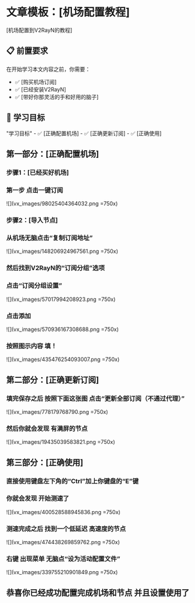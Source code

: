 # 文章模板：[机场配置教程]

<!-- 简要描述文章内容，1-2句话概括 -->
[机场配置到V2RayN的教程]

## 📋 前置要求

<!-- 列出读者需要具备的基础知识或准备工作 -->
在开始学习本文内容之前，你需要：

- ✅ [购买机场订阅]
- ✅ [已经安装V2RayN]
- ✅ [带好你那灵活的手和好用的脑子]

## 🎯 学习目标

<!-- 明确说明读者完成本文学习后将获得的技能或知识 -->
"学习目标"
    - ✅ [正确配置机场]
    - ✅ [正确更新订阅]
    - ✅ [正确使用]

## 第一部分：[正确配置机场]

<!-- 主要内容开始 -->

### 步骤1：[已经买好机场]
### 第一步 点击一键订阅

![](vx_images/98025404364032.png =750x)



### 步骤2：[导入节点]
### 从机场无脑点击“复制订阅地址”

![](vx_images/148206924967561.png =750x)
### 然后找到V2RayN的“订阅分组”选项
### 点击“订阅分组设置”
![](vx_images/57017994208923.png =750x)
### 点击添加
![](vx_images/570936167308688.png =750x)
### 按照图示内容 填！
![](vx_images/435476254093007.png =750x)

## 第二部分：[正确更新订阅]

### 填完保存之后 按照下面这张图 点击“更新全部订阅（不通过代理）”
![](vx_images/778179768790.png =750x)
### 然后你就会发现 有满屏的节点
![](vx_images/19435039583821.png =750x)


## 第三部分：[正确使用]
### 直接使用键盘左下角的“Ctrl”加上你键盘的“E”键  
### 你就会发现 开始测速了
![](vx_images/400528588945836.png =750x)
### 测速完成之后 找到一个低延迟 高速度的节点
![](vx_images/474438269859762.png =750x)
### 右键 出现菜单 无脑点“设为活动配置文件”
![](vx_images/339755210901849.png =750x)

## 恭喜你已经成功配置完成机场和节点 并且设置使用了